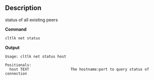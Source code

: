 ## Description
status of all existing peers

**Command**

```sh
cltlk net status
```
**Output**

```console
Usage: cltlk net status host

Positionals:
  host TEXT                   The hostname:port to query status of connection
```
